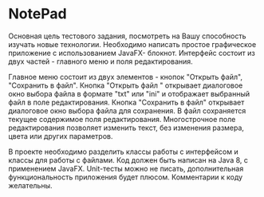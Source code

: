 # NotePad
Основная цель тестового задания, посмотреть на Вашу способность изучать новые технологии.
Необходимо написать простое графическое приложение с использованием JavaFX- блокнот. Интерфейс состоит из двух частей - главного меню и поля редактирования.

Главное меню состоит из двух элементов - кнопок "Открыть файл", "Сохранить в файл".
Кнопка "Открыть файл " открывает диалоговое окно выбора файла в формате "txt" или "ini" и отображает выбранный файл в поле редактирования.
Кнопка "Сохранить в файл" открывает диалоговое окно выбора файла для сохранения. В файл сохраняется текущее содержимое поля редактирования.
Многострочное поле редактирования позволяет изменить текст, без изменения размера, цвета или других параметров.

В проекте необходимо разделить классы работы с интерфейсом и классы для работы с файлами.
Код должен быть написан на Java 8, с применением JavaFX.
Unit-тесты можно не писать, дополнительная функциональность приложения будет плюсом.
Комментарии к коду желательны.